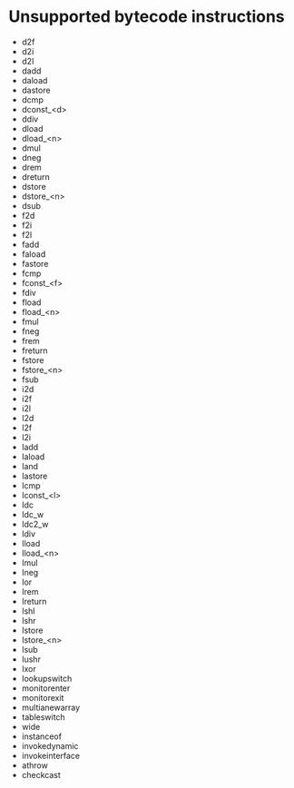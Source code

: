 # Unsupported bytecode instructions
- d2f
- d2i
- d2l
- dadd
- daload
- dastore
- dcmp<op>
- dconst_\<d>
- ddiv
- dload
- dload_\<n>
- dmul
- dneg
- drem
- dreturn
- dstore
- dstore_\<n>
- dsub
- f2d
- f2i
- f2l
- fadd
- faload
- fastore
- fcmp<op>
- fconst_\<f>
- fdiv
- fload
- fload_\<n>
- fmul
- fneg
- frem
- freturn
- fstore
- fstore_\<n>
- fsub
- i2d
- i2f
- i2l
- l2d
- l2f
- l2i
- ladd
- laload
- land
- lastore
- lcmp
- lconst_\<l>
- ldc
- ldc_w
- ldc2_w
- ldiv
- lload
- lload_\<n>
- lmul
- lneg
- lor
- lrem
- lreturn
- lshl
- lshr
- lstore
- lstore_\<n>
- lsub
- lushr
- lxor
- lookupswitch
- monitorenter
- monitorexit
- multianewarray
- tableswitch
- wide
- instanceof
- invokedynamic
- invokeinterface
- athrow
- checkcast